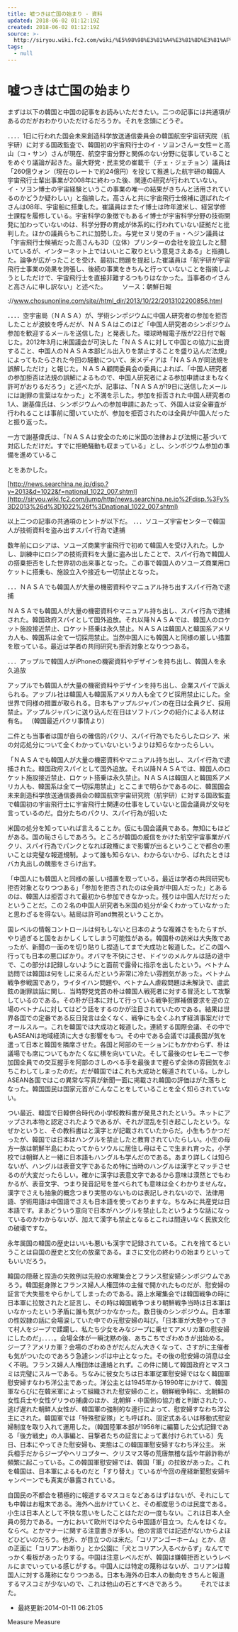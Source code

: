 ```yaml
---
title: 嘘つきは亡国の始まり - 資料
updated: 2018-06-02 01:12:19Z
created: 2018-06-02 01:12:19Z
source: >-
  http://siryou.wiki.fc2.com/wiki/%E5%98%98%E3%81%A4%E3%81%8D%E3%81%AF%E4%BA%A1%E5%9B%BD%E3%81%AE%E5%A7%8B%E3%81%BE%E3%82%8A
tags:
  - null
---
```


# 嘘つきは亡国の始まり

まずは以下の韓国と中国の記事をお読みいただきたい。二つの記事には共通項があるのだがおわかりいただけるだろうか。それを念頭にどうぞ。

．．．．1日に行われた国会未来創造科学放送通信委員会の韓国航空宇宙研究院（航宇研）に対する国政監査で、韓国初の宇宙飛行士のイ・ソヨンさん＝女性＝と高山（コ・サン）さんが現在、航空宇宙分野と関係のない分野に従事していることをめぐり議論が起きた。最大野党・民主党の崔載千（チェ・ジェチョン）議員は「260億ウォン（現在のレートで約24億円）を投じて推進した航宇研の韓国人宇宙飛行士輩出事業が2008年に終わった後、関連の研究が行われていない。イ・ソヨン博士の宇宙経験というこの事業の唯一の結果がきちんと活用されているのかどうか疑わしい」と指摘した。高さんと共に宇宙飛行士候補に選ばれたイさんは08年、宇宙船に搭乗した。崔議員はまたイ博士は昨年渡米し、経営学修士課程を履修している。宇宙科学の象徴でもあるイ博士が宇宙科学分野の技術開発に加わっていないのは、科学分野の育成が体系的に行われていない証拠だと批判した。ほかの議員らもこれに加勢した。与党セヌリ党のチョ・ヘジン議員は「宇宙飛行士候補だった高さんも3D（立体）プリンターの会社を設立したと聞いているが、インターネット上ではいいとこ取りという意見さえある」と指摘した。論争が広がったことを受け、最初に問題を提起した崔議員は「航宇研が宇宙飛行士事業の効果を誇張し、後続の事業をきちんと行っていないことを指摘しようとしただけで、宇宙飛行士を直接非難するつもりはなかった。当事者のイさんと高さんに申し訳ない」と述べた。　　　ソース：朝鮮日報

://www.chosunonline.com/site//html_dir/2013/10/22/2013102200856.html

．．．．空宇宙局（ＮＡＳＡ）が、学術シンポジウムに中国人研究者の参加を拒否したことが波紋を呼んだが、ＮＡＳＡはこのほど「中国人研究者のシンポジウム参加を歓迎するメールを送信した」と発表した。環球時報電子版が22日付で報じた。2012年3月に米国議会が可決した「ＮＡＳＡに対して中国との協力に出資すること、中国人のＮＡＳＡ本部ビル出入りを禁止することを盛り込んだ法規」によってもたらされた今回の騒動について、米メディアは「ＮＡＳＡが同法規を誤解しただけ」と報じた。ＮＡＳＡ顧問委員会の委員によれば、「中国人研究者の参加拒否は法規の誤解によるもので、中国人研究者による参加申請はまもなく許可がおりるだろう」と述べたが、記事は、「ＮＡＳＡが19日に送信したメールには謝罪の言葉はなかった」と不満を示した。参加を拒否された中国人研究者の1人、謝基偉氏は、シンポジウムへの参加申請にあたって、外国人は安全審査が行われることは事前に聞いていたが、参加を拒否されたのは全員が中国人だったと振り返った。

一方で謝基偉氏は、「ＮＡＳＡは安全のために米国の法律および法規に基づいて対応しただけだ。すでに拒絶騒動も収まっている」とし、シンポジウム参加の準備を進めているこ

とをあかした。

[http://news.searchina.ne.jp/disp.?y=2013&d=1022&f=national_1022_007.shtml](http://siryou.wiki.fc2.com/jump/http/news.searchina.ne.jp%2Fdisp.%3Fy%3D2013%26d%3D1022%26f%3Dnational_1022_007.shtml)

以上二つの記事の共通項のヒントが以下だ。
．．．ソユーズ宇宙センターで韓国人が技術資料を盗み出すスパイ行為で逮捕

数年前にロシアは、ソユーズ商業宇宙飛行で初めて韓国人を受け入れた。しかし、訓練中にロシアの技術資料を大量に盗み出したことで、スパイ行為で韓国人の搭乗拒否をした世界初の出来事となった。この事で韓国人のソユーズ商業用ロケットに搭乗も、施設立入や接近も一切禁止となった。

．．．ＮＡＳＡでも韓国人が大量の機密資料やマニュアル持ち出すスパイ行為で逮捕

ＮＡＳＡでも韓国人が大量の機密資料やマニュアル持ち出し、スパイ行為で逮捕された。韓国政府スパイとして国外追放。それ以降ＮＡＳＡでは、韓国人のロケット施設接近禁止、ロケット搭乗は永久禁止。ＮＡＳＡは韓国人と韓国系アメリカ人も、韓国系は全て一切採用禁止。当然中国人にも韓国人と同様の厳しい措置を取っている。最近は学者の共同研究も拒否対象となりつつある。

．．．アップルで韓国人がiPhoneの機密資料やデザインを持ち出し、韓国人を永久追放

アップルでも韓国人が大量の機密資料やデザインを持ち出し、企業スパイで訴えられる。アップル社は韓国人も韓国系アメリカ人も全てクビ採用禁止にした。全世界で同様の措置が取られる。日本もアップルジャパンの在日は全員クビ、採用禁止。アップルジャパンに送り込んだ在日はソフトバンクの紹介による人材は有名。 （韓国最近パクリ事情より）

二件とも当事者は国が自らの確信的パクリ、スパイ行為でもたらしたロシア、米の対応処分について全くわかっていないというよりは知らなかったらしい。

「ＮＡＳＡでも韓国人が大量の機密資料やマニュアル持ち出し、スパイ行為で逮捕された。韓国政府スパイとして国外追放。それ以降ＮＡＳＡでは、韓国人のロケット施設接近禁止、ロケット搭乗は永久禁止。ＮＡＳＡは韓国人と韓国系アメリカ人も、韓国系は全て一切採用禁止」とここまで明らかであるのに、韓国国会未来創造科学放送通信委員会の韓国航空宇宙研究院（航宇研）に対する国政監査で韓国初の宇宙飛行士に宇宙飛行士関連の仕事をしていないと国会議員が文句を言っているのだ。自分たちのパクリ、スパイ行為が招いた

米国の処分を知っていれば言えることか。仮にも国会議員である。無知にもほどがある。国の恥さらしであろう。ところが韓国の威信をかけた航空宇宙事業がパクリ、スパイ行為でパンクとなれば政権にまで影響が出るということで都合の悪いことは完璧な報道規制。よって誰も知らない、わからないから、ばれたときはバカ丸出しの醜態をさらけ出す。

「中国人にも韓国人と同様の厳しい措置を取っている。最近は学者の共同研究も拒否対象となりつつある」「参加を拒否されたのは全員が中国人だった」とあるのは、韓国人は拒否されて最初から参加できなかった。残りは中国人だけだったということだ。この２名の中国人研究者も米国の処分が全くわかっていなかったと思わざるを得ない。結局は許可and無視ということか。

国レベルの情報コントロールは何もしないと日本のような複雑さをもたらすが、やり過ぎると国をおかしくしてしまう可能性がある。韓国朴の訪米は大失敗であったが、新聞の一面のを切り貼りし捏造してまで大成功と報道した。どこの国へ行っても日本の悪口ばかり。オバマを不快にさせ、ドイツのメルケルは話の途中で、この部分は記録しないようにと面前で露骨に指示を出したという。ベトナム訪問では韓国は何をしに来るんだという非常に冷たい雰囲気があった。ベトナム戦争参戦国であり，ライタイハン問題や、ベトナム人虐殺問題は未解決で、盧武鉉の謝罪談話に関し、当時野党党首の朴は韓国人戦死者に対する冒涜として攻撃しているのである。その朴が日本に対して行っている戦争犯罪補償要求を逆の立場のベトナムに対してはどう話をするのかが注目されていたのである。結果は世界各国での定番である反日発言は全くなく、戦争にも全くふれず経済事案だけでオールスルー。これを韓国では大成功と報道した。連続する国際会議、その中でもASEANは地域経済に大きな影響をもつ。その中である会議では議長国が気を遣って日本と韓国を隣席させた。各国と阿部のモーションにもかかわらず、朴は議場でも席についてもかたくなに横を向いていた。そして最後のセレモニーで参加国全員での交互握手を阿部のさしのべる手を最後まで握らず全体の雰囲気をぶちこわしてしまったのだ。だが韓国ではこれも大成功と報道されている。しかしASEAN各国ではこの異常な写真が新聞一面に掲載され韓国の評価はがた落ちとなった。韓国国民は国家元首がこんなことをしていることを全く知らされていない。

つい最近、韓国で日韓併合時代の小学校教科書が発見されたという。ネットにアップされ本物と認定されたようであるが、それが混乱を引き起こしたという。なぜかというと、その教科書はと漢字とが記載されていたからだ。小生もうかつだったが、韓国では日本はハングルを禁止したと教育されていたらしい。小生の母方一族は朝鮮半島にわたってからソウルに居住し母はそこで生まれ育った。小学校では朝鮮人と一緒に日本語もハングルも学んだのである。あまり詳しくは知らないが、ハングルは表音文字であるため特に当時のハングルは漢字とマッチさせるのが大変だったらしい。確かに漢字は表意文字であるから意味は漠然とでもわかるが、表音文字、つまり発音記号を並べられても意味は全くわかりませんな。漢字でさえも抽象的概念つまり実態のないものは表記しきれないので、法律用語、学術用語は中国語でさえも日本語を使っておりますな。ちなみに共産党は日本語です。まあどういう意向で日本がハングルを禁止したというような話になっているのかわからないが、加えて漢字も禁止となるとこれは間違いなく民族文化の破壊ですな。

永年属国の韓国の歴史はいいも悪いも漢字で記録されている。これを捨てるということは自国の歴史と文化の放棄である。まさに文化の終わりの始まりといってもいいだろう。

韓国の隠蔽と捏造の失敗例は先般の水曜集会とフランス慰安婦シンポジウムであろう。韓国挺身隊とフランス婦人人権団体の主催で開かれたものだが、慰安婦の証言で大失態をやらかしてしまったのである。路上水曜集会では韓国戦争の時に日本軍に拉致されたと証言し、その時は韓国戦争つまり朝鮮戦争当時は日本軍はいなかったという矛盾に誰も気がつかなかった。数日後のシンポジウム。日本軍の性奴隷の話に会場涙していた中での元慰安婦の叫び。「日本軍が大勢やってきて村人をジープで蹂躙し、私たち少女をみなジープに乗せてアメリカ軍の慰安婦にしたのだ」．．．．。会場全体が一瞬沈黙の後、あちこちでざわめきが出始める。ジープ？アメリカ軍？会場のざわめきがだんだん大きくなって、さすがに主催者も気がついたのであろう急遽シンポは中止となった。その後の慰安婦の消息は全く不明。フランス婦人人権団体は連絡とれず。この件に関して韓国政府とマスコミは完璧にスルーである。ちなみに彼女たちは日本軍従軍慰安婦ではなく韓国軍慰安婦すなわち洋公主であった。洋公主とは1945年から1990年にかけて、韓国軍ならびに在韓米軍によって組織された慰安婦のこと。朝鮮戦争時に、北朝鮮の女性兵士や女性ゲリラの捕虜のほか、北朝鮮・中国側の協力者と判断されたり、逃げ遅れた朝鮮人女性が、韓国軍の強制的な連行によって、慰安婦すなわち洋公主にされた。韓国軍では「特殊慰安隊」とも呼ばれ、固定式あるいは移動式慰安婦制度を取り入れて運用した。（韓国陸軍本部が1956年に編纂した公式記録である「後方戦史」の人事編と、目撃者たちの証言によって裏付けられている）先日、日本にやってきた慰安婦も、実態はこの韓国軍慰安婦すなわち洋公主。 米兵相手だからジープやヘリコプター、クリスマス等の荒唐無稽な話や年齢詐称が頻繁に起こっている。この韓国軍慰安婦では、韓国「軍」の拉致があった。これを韓国は、日本軍によるものだと「すり替え」ているが今回の産経新聞慰安婦キャンペーンでも真実が暴露されている。

自国民の不都合を積極的に報道するマスコミなどあるはずはないが、それにしても中韓はお粗末である。海外へ出かけていくと、その都度思うのは民度である。小生は日本人として不快な思いをしたことはただの一度もない。これは日本人全員の努力である。一方において欧州ではやたら中国語が目立つ。たんをはくな。ならべ。とかマナーに関する注意書きが多い。他の言語では記述がないからよほどひどいのだろう。他方、が目立つのは米だ。「コリアンゴーホーム」とか、店の正面に「コリアンお断り」とか公園に「犬とコリアン入るべからず」なんてでっかく看板があったりする。中国は注意レベルだが、韓国は嫌韓拒否というレベルにまでいっている感じがする。中国人には特定の蔑称はないが、コリアンは韓国人に対する蔑称になりつつある。日本も海外の日本人の動向をきちんと報道するマスコミが少ないので、これは他山の石とすべきであろう。 　　それではまた。

- 最終更新:2014-01-11 06:21:05

Measure
Measure